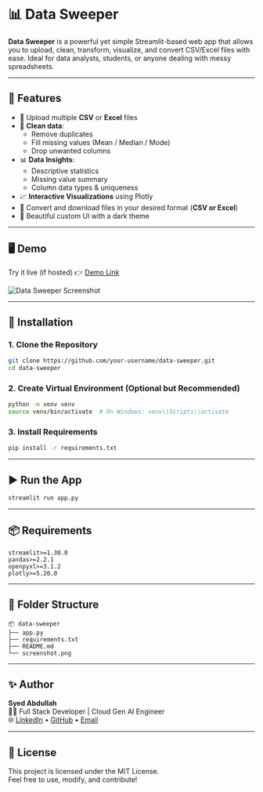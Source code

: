 # 📊 Data Sweeper

**Data Sweeper** is a powerful yet simple Streamlit-based web app that allows you to upload, clean, transform, visualize, and convert CSV/Excel files with ease. Ideal for data analysts, students, or anyone dealing with messy spreadsheets.

---

## 🚀 Features

- 📁 Upload multiple **CSV** or **Excel** files
- 🧹 **Clean data**:
  - Remove duplicates
  - Fill missing values (Mean / Median / Mode)
  - Drop unwanted columns
- 📊 **Data Insights**:
  - Descriptive statistics
  - Missing value summary
  - Column data types & uniqueness
- 📈 **Interactive Visualizations** using Plotly
- 🔁 Convert and download files in your desired format (**CSV or Excel**)
- 🎨 Beautiful custom UI with a dark theme

---

## 🖥 Demo

Try it live (if hosted) 👉 [Demo Link](#)

![Data Sweeper Screenshot](screenshot.png)

---

## 🔧 Installation

### 1. Clone the Repository
```bash
git clone https://github.com/your-username/data-sweeper.git
cd data-sweeper
```

### 2. Create Virtual Environment (Optional but Recommended)
```bash
python -m venv venv
source venv/bin/activate  # On Windows: venv\\Scripts\\activate
```

### 3. Install Requirements
```bash
pip install -r requirements.txt
```

---

## ▶️ Run the App
```bash
streamlit run app.py
```

---

## 📦 Requirements

```
streamlit>=1.30.0
pandas>=2.2.1
openpyxl>=3.1.2
plotly>=5.20.0
```

---

## 📁 Folder Structure

```
📦 data-sweeper
├── app.py
├── requirements.txt
├── README.md
└── screenshot.png
```

---

## ✨ Author

**Syed Abdullah**  
👨‍💻 Full Stack Developer | Cloud Gen AI Engineer  
🌐 [LinkedIn](https://linkedin.com/in/your-profile) • [GitHub](https://github.com/your-username) • [Email](mailto:your@email.com)

---

## 📄 License

This project is licensed under the MIT License.  
Feel free to use, modify, and contribute!